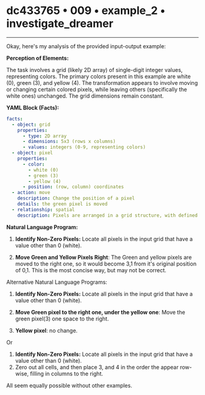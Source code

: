 # dc433765 • 009 • example_2 • investigate_dreamer

---
Okay, here's my analysis of the provided input-output example:

**Perception of Elements:**

The task involves a grid (likely 2D array) of single-digit integer values, representing colors. The primary colors present in this example are white (0), green (3), and yellow (4). The transformation appears to involve moving or changing certain colored pixels, while leaving others (specifically the white ones) unchanged. The grid dimensions remain constant.

**YAML Block (Facts):**



```yaml
facts:
  - object: grid
    properties:
      - type: 2D array
      - dimensions: 5x3 (rows x columns)
      - values: integers (0-9, representing colors)
  - object: pixel
    properties:
      - color:
        - white (0)
        - green (3)
        - yellow (4)
      - position: (row, column) coordinates
  - action: move
    description: Change the position of a pixel
    details: the green pixel is moved
  - relationship: spatial
    description: Pixels are arranged in a grid structure, with defined row and column positions.

```



**Natural Language Program:**

1.  **Identify Non-Zero Pixels:** Locate all pixels in the input grid that have a value other than 0 (white).

2.  **Move Green and Yellow Pixels Right**: The Green and yellow pixels are moved to the right one, so it would become 3,1 from it's original position of 0,1.
  This is the most concise way, but may not be correct.

Alternative Natural Language Programs:

1.  **Identify Non-Zero Pixels:** Locate all pixels in the input grid that have a value other than 0 (white).

2.  **Move Green pixel to the right one, under the yellow one**: Move the green pixel(3) one space to the right.

3. **Yellow pixel**: no change.

Or
1.  **Identify Non-Zero Pixels:** Locate all pixels in the input grid that have a value other than 0 (white).
2. Zero out all cells, and then place 3, and 4 in the order the appear row-wise, filling in columns to the right.

All seem equally possible without other examples.

